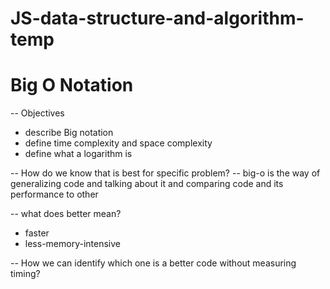 # JS-data-structure-and-algorithm-temp

# Big O Notation

-- Objectives

- describe Big notation
- define time complexity and space complexity
- define what a logarithm is

-- How do we know that is best for specific problem?
-- big-o is the way of generalizing code and talking about it and comparing code and its performance to other

-- what does better mean?

- faster
- less-memory-intensive

-- How we can identify which one is a better code without measuring timing?
